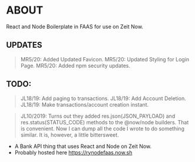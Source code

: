 # ABOUT

React and Node Boilerplate in FAAS for use on Zeit Now.

## UPDATES

> MR5/20: Added Updated Favicon.
> MR5/20: Updated Styling for Login Page.
> MR5/20: Added npm security updates.

## TODO:

> JL18/19: Add paging to transactions.
> JL18/19: Add Account Deletion.
> JL18/19: Make transactions/account creation instant.

> JL10/2019: Turns out they added res.json(JSON_PAYLOAD) and res.status(STATUS_CODE) methods to the @now/node builders. That is convenient. Now I can dump all the code I wrote to do something similar. It is, however, a little bittersweet.

- A Bank API thing that uses React and Node on Zeit Now.
- Probably hosted here https://rynodefaas.now.sh
